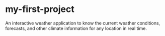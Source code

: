 # my-first-project
An interactive weather application to know the current weather conditions, forecasts, and other climate information for any location in real time.
